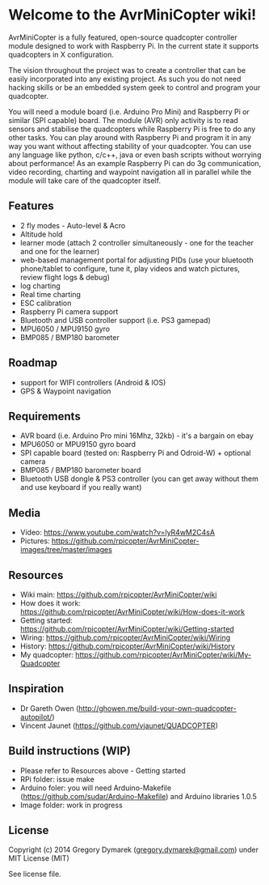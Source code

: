 # Welcome to the AvrMiniCopter wiki!

AvrMiniCopter is a fully featured, open-source quadcopter controller module designed to work with Raspberry Pi. In the current state it supports quadcopters in X configuration.

The vision throughout the project was to create a controller that can be easily incorporated into any existing project. As such you do not need hacking skills or be an embedded system geek to control and program your quadcopter. 

You will need a module board (i.e. Arduino Pro Mini) and Raspberry Pi or similar (SPI capable) board. The module (AVR) only activity is to read sensors and stabilise the quadcopters while Raspberry Pi is free to do any other tasks. You can play around with Raspberry Pi and program it in any way you want without affecting stability of your quadcopter. You can use any language like python, c/c++, java or even bash scripts without worrying about performance! As an example Raspberry Pi can do 3g communication, video recording, charting and waypoint navigation all in parallel while the module will take care of the quadcopter itself.

## Features
* 2 fly modes - Auto-level & Acro
* Altitude hold
* learner mode (attach 2 controller simultaneously - one for the teacher and one for the learner)
* web-based management portal for adjusting PIDs (use your bluetooth phone/tablet to configure, tune it, play videos and watch pictures, review flight logs & debug)
* log charting
* Real time charting
* ESC calibration
* Raspberry Pi camera support
* Bluetooth and USB controller support (i.e. PS3 gamepad)
* MPU6050 / MPU9150 gyro
* BMP085 / BMP180 barometer

## Roadmap
* support for WIFI controllers (Android & IOS)
* GPS & Waypoint navigation

## Requirements
* AVR board (i.e. Arduino Pro mini 16Mhz, 32kb) - it's a bargain on ebay
* MPU6050 or MPU9150 gyro board
* SPI capable board (tested on: Raspberry Pi and Odroid-W) + optional camera
* BMP085 / BMP180 barometer board
* Bluetooth USB dongle & PS3 controller (you can get away without them and use keyboard if you really want)

## Media
* Video: https://www.youtube.com/watch?v=lyR4wM2C4sA
* Pictures: https://github.com/rpicopter/AvrMiniCopter-images/tree/master/images


## Resources
* Wiki main: https://github.com/rpicopter/AvrMiniCopter/wiki
* How does it work: https://github.com/rpicopter/AvrMiniCopter/wiki/How-does-it-work
* Getting started: https://github.com/rpicopter/AvrMiniCopter/wiki/Getting-started
* Wiring: https://github.com/rpicopter/AvrMiniCopter/wiki/Wiring
* History: https://github.com/rpicopter/AvrMiniCopter/wiki/History
* My quadcopter: https://github.com/rpicopter/AvrMiniCopter/wiki/My-Quadcopter

## Inspiration
* Dr Gareth Owen (http://ghowen.me/build-your-own-quadcopter-autopilot/)
* Vincent Jaunet (https://github.com/vjaunet/QUADCOPTER)

## Build instructions (WIP)
* Please refer to Resources above - Getting started
* RPi folder: issue make
* Arduino foler: you will need Arduino-Makefile (https://github.com/sudar/Arduino-Makefile) and Arduino libraries 1.0.5
* Image folder: work in progress

## License
Copyright (c) 2014 Gregory Dymarek (gregory.dymarek@gmail.com) under MIT License (MIT)

See license file.

